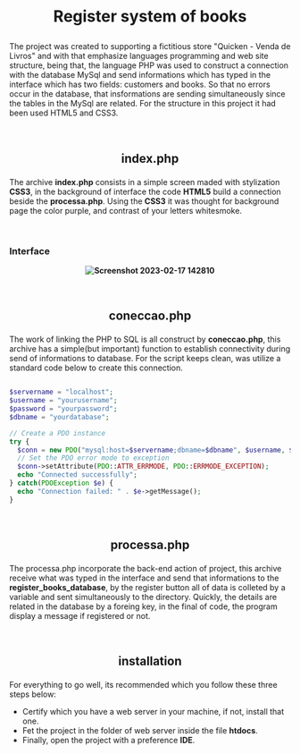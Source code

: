 <strong><h1 align="center">
  Register system of books 
</h1></strong>

The project was created to supporting a fictitious store "Quicken - Venda de Livros" and with that emphasize languages programming and web site structure, being that, the language PHP was used to construct a connection with the database MySql and send informations which has typed in the interface which has two fields: customers and books. 
So that no errors occur in the database, that insformations are sending simultaneously since the tables in the MySql are related. For the structure in this project it had been used HTML5 and CSS3.

</br>

<strong><h2 align="center">
  index.php
</h2></strong>

The archive **index.php** consists in a simple screen maded with stylization **CSS3**, in the background of interface the code **HTML5** build a connection beside the **processa.php**. Using the **CSS3** it was thought for background page the color purple, and contrast of your letters whitesmoke.

<br>

<h3>Interface</h3>

<strong><p align="center">
  ![Screenshot 2023-02-17 142810](https://user-images.githubusercontent.com/125213163/219960620-eca284ad-6140-4272-94b5-b09684be7e89.gif)
</p></strong>

<br>

<strong><h2 align="center">
  coneccao.php
</h2></strong>

The work of linking the PHP to SQL is all construct by **coneccao.php**, this archive has a simple(but important) function to establish connectivity during send of informations to database. For the script keeps clean, was utilize a standard code below to create this connection.

```php

$servername = "localhost";
$username = "yourusername";
$password = "yourpassword";
$dbname = "yourdatabase";

// Create a PDO instance
try {
  $conn = new PDO("mysql:host=$servername;dbname=$dbname", $username, $password);
  // Set the PDO error mode to exception
  $conn->setAttribute(PDO::ATTR_ERRMODE, PDO::ERRMODE_EXCEPTION);
  echo "Connected successfully";
} catch(PDOException $e) {
  echo "Connection failed: " . $e->getMessage();
}

```
<br>

<strong><h2 align="center">
  processa.php
</h2></strong>

The processa.php incorporate the back-end action of project, this archive receive what was typed in the interface and send that informations to the **register_books_database**, by the register button all of data is colleted by a variable and sent simultaneously to the directory. Quickly, the details are related in the database by a foreing key, in the final of code, the program display a message if registered or not. 

<br>

<strong><h2 align="center">
  installation 
</h2></strong>

For everything to go well, its recommended which you follow these three steps below:
* Certify which you have a web server in your machine, if not, install that one.
* Fet the project in the folder of web server inside the file **htdocs**.
* Finally, open the project with a preference **IDE**.
